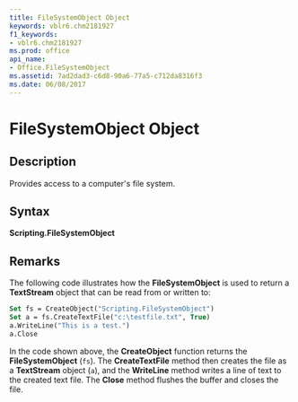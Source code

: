 ```yaml
---
title: FileSystemObject Object
keywords: vblr6.chm2181927
f1_keywords:
- vblr6.chm2181927
ms.prod: office
api_name:
- Office.FileSystemObject
ms.assetid: 7ad2dad3-c6d8-90a6-77a5-c712da8316f3
ms.date: 06/08/2017
---
```



# FileSystemObject Object



## Description
Provides access to a computer's file system.

## Syntax
 **Scripting.FileSystemObject**
## Remarks
The following code illustrates how the  **FileSystemObject** is used to return a **TextStream** object that can be read from or written to:

```vb
Set fs = CreateObject("Scripting.FileSystemObject")
Set a = fs.CreateTextFile("c:\testfile.txt", True)
a.WriteLine("This is a test.")
a.Close
```

In the code shown above, the  **CreateObject** function returns the **FileSystemObject** (`fs`). The **CreateTextFile** method then creates the file as a **TextStream** object (`a`), and the **WriteLine** method writes a line of text to the created text file. The **Close** method flushes the buffer and closes the file.

